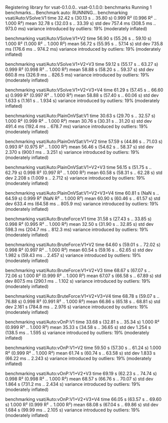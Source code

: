 Registering library for vsat-0.1.0.0..
vsat-0.1.0.0: benchmarks
Running 1 benchmarks...
Benchmark auto: RUNNING...
benchmarking vsat/Auto:VSolve:V1
time                 32.42 s    (30.13 s .. 35.80 s)
                     0.999 R²   (0.996 R² .. 1.000 R²)
mean                 32.78 s    (32.03 s .. 33.39 s)
std dev              757.4 ms   (308.5 ms .. 973.0 ms)
variance introduced by outliers: 19% (moderately inflated)

benchmarking vsat/Auto:VSolve:V1+V2
time                 56.90 s    (55.26 s .. 59.10 s)
                     1.000 R²   (1.000 R² .. 1.000 R²)
mean                 56.72 s    (55.95 s .. 57.14 s)
std dev              735.8 ms   (176.6 ms .. 974.2 ms)
variance introduced by outliers: 19% (moderately inflated)

benchmarking vsat/Auto:VSolve:V1+V2+V3
time                 59.12 s    (55.17 s .. 63.27 s)
                     0.999 R²   (0.998 R² .. 1.000 R²)
mean                 58.88 s    (58.20 s .. 59.37 s)
std dev              660.8 ms   (326.9 ms .. 826.5 ms)
variance introduced by outliers: 19% (moderately inflated)

benchmarking vsat/Auto:VSolve:V1+V2+V3+V4
time                 61.29 s    (57.45 s .. 66.60 s)
                     0.999 R²   (0.997 R² .. 1.000 R²)
mean                 58.88 s    (57.40 s .. 60.06 s)
std dev              1.633 s    (1.161 s .. 1.934 s)
variance introduced by outliers: 19% (moderately inflated)

benchmarking vsat/Auto:PlainOnVSat:V1
time                 30.63 s    (29.70 s .. 32.57 s)
                     1.000 R²   (0.999 R² .. 1.000 R²)
mean                 30.76 s    (30.31 s .. 31.20 s)
std dev              491.4 ms   (192.4 ms .. 678.7 ms)
variance introduced by outliers: 19% (moderately inflated)

benchmarking vsat/Auto:PlainOnVSat:V1+V2
time                 57.59 s    (44.86 s .. 71.03 s)
                     0.993 R²   (0.975 R² .. 1.000 R²)
mean                 56.46 s    (54.62 s .. 58.37 s)
std dev              2.370 s    (900.1 ms .. 3.251 s)
variance introduced by outliers: 19% (moderately inflated)

benchmarking vsat/Auto:PlainOnVSat:V1+V2+V3
time                 56.15 s    (51.75 s .. 62.79 s)
                     0.998 R²   (0.997 R² .. 1.000 R²)
mean                 60.58 s    (58.31 s .. 62.28 s)
std dev              2.208 s    (1.009 s .. 2.712 s)
variance introduced by outliers: 19% (moderately inflated)

benchmarking vsat/Auto:PlainOnVSat:V1+V2+V3+V4
time                 60.81 s    (NaN s .. 64.59 s)
                     0.999 R²   (NaN R² .. 1.000 R²)
mean                 60.90 s    (60.46 s .. 61.57 s)
std dev              633.4 ms   (64.58 ms .. 805.9 ms)
variance introduced by outliers: 19% (moderately inflated)

benchmarking vsat/Auto:BruteForce:V1
time                 31.58 s    (27.43 s .. 33.85 s)
                     0.998 R²   (0.995 R² .. 1.000 R²)
mean                 32.50 s    (31.90 s .. 32.85 s)
std dev              598.3 ms   (204.7 ms .. 812.3 ms)
variance introduced by outliers: 19% (moderately inflated)

benchmarking vsat/Auto:BruteForce:V1+V2
time                 64.60 s    (59.01 s .. 72.02 s)
                     0.998 R²   (0.997 R² .. 1.000 R²)
mean                 60.54 s    (59.16 s .. 62.65 s)
std dev              1.982 s    (59.43 ms .. 2.457 s)
variance introduced by outliers: 19% (moderately inflated)

benchmarking vsat/Auto:BruteForce:V1+V2+V3
time                 68.67 s    (67.07 s .. 72.06 s)
                     1.000 R²   (0.999 R² .. 1.000 R²)
mean                 67.07 s    (66.58 s .. 67.89 s)
std dev              807.5 ms   (290.1 ms .. 1.102 s)
variance introduced by outliers: 19% (moderately inflated)

benchmarking vsat/Auto:BruteForce:V1+V2+V3+V4
time                 68.78 s    (59.07 s .. 76.88 s)
                     0.998 R²   (0.991 R² .. 1.000 R²)
mean                 66.86 s    (65.18 s .. 68.81 s)
std dev              2.161 s    (784.8 ms .. 2.976 s)
variance introduced by outliers: 19% (moderately inflated)

benchmarking vsat/Auto:vOnP:V1
time                 33.68 s    (32.81 s .. 35.34 s)
                     1.000 R²   (0.999 R² .. 1.000 R²)
mean                 35.33 s    (34.58 s .. 36.65 s)
std dev              1.254 s    (138.5 ms .. 1.595 s)
variance introduced by outliers: 19% (moderately inflated)

benchmarking vsat/Auto:vOnP:V1+V2
time                 59.50 s    (57.30 s .. 61.24 s)
                     1.000 R²   (0.999 R² .. 1.000 R²)
mean                 61.74 s    (60.74 s .. 63.58 s)
std dev              1.833 s    (66.22 ms .. 2.243 s)
variance introduced by outliers: 19% (moderately inflated)

benchmarking vsat/Auto:vOnP:V1+V2+V3
time                 69.19 s    (62.23 s .. 74.74 s)
                     0.998 R²   (0.998 R² .. 1.000 R²)
mean                 68.57 s    (66.76 s .. 70.07 s)
std dev              1.864 s    (731.2 ms .. 2.434 s)
variance introduced by outliers: 19% (moderately inflated)

benchmarking vsat/Auto:vOnP:V1+V2+V3+V4
time                 66.05 s    (63.57 s .. 69.60 s)
                     1.000 R²   (0.999 R² .. 1.000 R²)
mean                 68.08 s    (67.04 s .. 69.86 s)
std dev              1.684 s    (99.99 ms .. 2.105 s)
variance introduced by outliers: 19% (moderately inflated)
